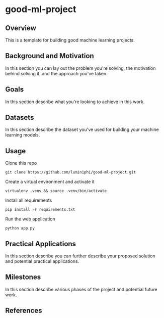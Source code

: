 # good-ml-project

## Overview
This is a template for building good machine learning projects.

## Background and Motivation
In this section you can lay out the problem you're solving, the motivation behind solving it, and the approach you've taken.

## Goals
In this section describe what you're looking to achieve in this work.

## Datasets
In this section describe the dataset you've used for building your machine learning models.

## Usage
Clone this repo
```
git clone https://github.com/luminiphi/good-ml-project.git
```

Create a virtual environment and activate it
```
virtualenv .venv && source .venv/bin/activate
```

Install all requirements
```
pip install -r requirements.txt
```

Run the web application
```
python app.py
```

## Practical Applications
In this section describe you can further describe your proposed solution and potential practical applications.

## Milestones
In this section describe various phases of the project and potential future work.

## References